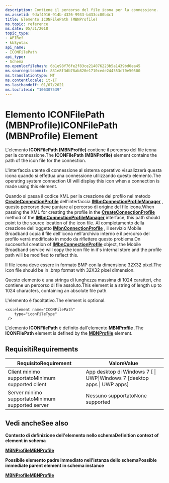 ```yaml
---
description: Contiene il percorso del file icona per la connessione.
ms.assetid: 9daf4916-914b-4326-9933-b433cc00b4c1
title: Elemento ICONFilePath (MBNProfile)
ms.topic: reference
ms.date: 05/31/2018
topic_type:
- APIRef
- kbSyntax
api_name:
- ICONFilePath
api_type:
- Schema
ms.openlocfilehash: 6b1e98f76fe2f83ce214076223b5a1439bd0ea45
ms.sourcegitcommit: 831e8f3db78ab820e1710cede244553c70e50500
ms.translationtype: MT
ms.contentlocale: it-IT
ms.lasthandoff: 01/07/2021
ms.locfileid: "106307539"
---
```

# <a name="iconfilepath-mbnprofile-element"></a><span data-ttu-id="d62dd-103">Elemento ICONFilePath (MBNProfile)</span><span class="sxs-lookup"><span data-stu-id="d62dd-103">ICONFilePath (MBNProfile) Element</span></span>

<span data-ttu-id="d62dd-104">L'elemento **ICONFilePath (MBNProfile)** contiene il percorso del file icona per la connessione.</span><span class="sxs-lookup"><span data-stu-id="d62dd-104">The **ICONFilePath (MBNProfile)** element contains the path of the icon file for the connection.</span></span>

<span data-ttu-id="d62dd-105">L'interfaccia utente di connessione al sistema operativo visualizzerà questa icona quando si effettua una connessione utilizzando questo elemento.</span><span class="sxs-lookup"><span data-stu-id="d62dd-105">The operating system connection UI will display this icon when a connection is made using this element.</span></span>

<span data-ttu-id="d62dd-106">Quando si passa il codice XML per la creazione del profilo nel metodo [**CreateConnectionProfile**](/windows/desktop/api/mbnapi/nf-mbnapi-imbnconnectionprofilemanager-createconnectionprofile) dell'interfaccia [**IMbnConnectionProfileManager**](/windows/desktop/api/mbnapi/nn-mbnapi-imbnconnectionprofilemanager) , questo percorso deve puntare al percorso di origine del file icona.</span><span class="sxs-lookup"><span data-stu-id="d62dd-106">When passing the XML for creating the profile in the [**CreateConnectionProfile**](/windows/desktop/api/mbnapi/nf-mbnapi-imbnconnectionprofilemanager-createconnectionprofile) method of the [**IMbnConnectionProfileManager**](/windows/desktop/api/mbnapi/nn-mbnapi-imbnconnectionprofilemanager) interface, this path should point to the source location of the icon file.</span></span> <span data-ttu-id="d62dd-107">Al completamento della creazione dell'oggetto [**IMbnConnectionProfile**](/windows/desktop/api/mbnapi/nn-mbnapi-imbnconnectionprofile) , il servizio Mobile Broadband copia il file dell'icona nell'archivio interno e il percorso del profilo verrà modificato in modo da riflettere questo problema.</span><span class="sxs-lookup"><span data-stu-id="d62dd-107">On successful creation of [**IMbnConnectionProfile**](/windows/desktop/api/mbnapi/nn-mbnapi-imbnconnectionprofile) object, the Mobile Broadband service will copy the icon file in it's internal store and the profile path will be modified to reflect this.</span></span>

<span data-ttu-id="d62dd-108">Il file icona deve essere in formato BMP con la dimensione 32X32 pixel.</span><span class="sxs-lookup"><span data-stu-id="d62dd-108">The icon file should be in .bmp format with 32X32 pixel dimension.</span></span>

<span data-ttu-id="d62dd-109">Questo elemento è una stringa di lunghezza massima di 1024 caratteri, che contiene un percorso di file assoluto.</span><span class="sxs-lookup"><span data-stu-id="d62dd-109">This element is a string of length up to 1024 characters, containing an absolute file path.</span></span>

<span data-ttu-id="d62dd-110">L'elemento è facoltativo.</span><span class="sxs-lookup"><span data-stu-id="d62dd-110">The element is optional.</span></span>

``` syntax
<xs:element name="ICONFilePath"
    type="iconFileType"
 />
```

<span data-ttu-id="d62dd-111">L'elemento **ICONFilePath** è definito dall'elemento [**MBNProfile**](schema-mbnprofile-element.md) .</span><span class="sxs-lookup"><span data-stu-id="d62dd-111">The **ICONFilePath** element is defined by the [**MBNProfile**](schema-mbnprofile-element.md) element.</span></span>

## <a name="requirements"></a><span data-ttu-id="d62dd-112">Requisiti</span><span class="sxs-lookup"><span data-stu-id="d62dd-112">Requirements</span></span>



| <span data-ttu-id="d62dd-113">Requisito</span><span class="sxs-lookup"><span data-stu-id="d62dd-113">Requirement</span></span> | <span data-ttu-id="d62dd-114">Valore</span><span class="sxs-lookup"><span data-stu-id="d62dd-114">Value</span></span> |
|-------------------------------------|---------------------------------------------------|
| <span data-ttu-id="d62dd-115">Client minimo supportato</span><span class="sxs-lookup"><span data-stu-id="d62dd-115">Minimum supported client</span></span><br/> | <span data-ttu-id="d62dd-116">App desktop di Windows 7 \[ \| UWP\]</span><span class="sxs-lookup"><span data-stu-id="d62dd-116">Windows 7 \[desktop apps \| UWP apps\]</span></span><br/> |
| <span data-ttu-id="d62dd-117">Server minimo supportato</span><span class="sxs-lookup"><span data-stu-id="d62dd-117">Minimum supported server</span></span><br/> | <span data-ttu-id="d62dd-118">Nessuno supportato</span><span class="sxs-lookup"><span data-stu-id="d62dd-118">None supported</span></span><br/>                         |



## <a name="see-also"></a><span data-ttu-id="d62dd-119">Vedi anche</span><span class="sxs-lookup"><span data-stu-id="d62dd-119">See also</span></span>

<dl> <dt>

<span data-ttu-id="d62dd-120">**Contesto di definizione dell'elemento nello schema**</span><span class="sxs-lookup"><span data-stu-id="d62dd-120">**Definition context of element in schema**</span></span>
</dt> <dt>

[<span data-ttu-id="d62dd-121">**MBNProfile**</span><span class="sxs-lookup"><span data-stu-id="d62dd-121">**MBNProfile**</span></span>](schema-mbnprofile-element.md)
</dt> <dt>

<span data-ttu-id="d62dd-122">**Possibile elemento padre immediato nell'istanza dello schema**</span><span class="sxs-lookup"><span data-stu-id="d62dd-122">**Possible immediate parent element in schema instance**</span></span>
</dt> <dt>

[<span data-ttu-id="d62dd-123">**MBNProfile**</span><span class="sxs-lookup"><span data-stu-id="d62dd-123">**MBNProfile**</span></span>](schema-mbnprofile-element.md)
</dt> </dl>

 

 




